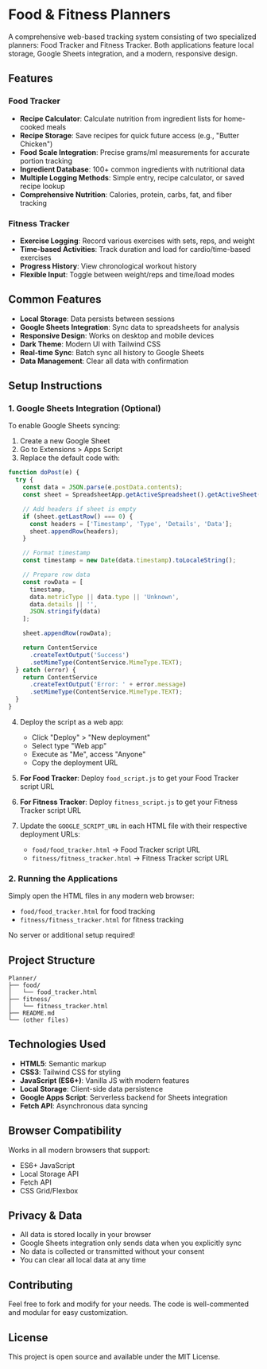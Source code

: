 # Food & Fitness Planners

A comprehensive web-based tracking system consisting of two specialized planners: Food Tracker and Fitness Tracker. Both applications feature local storage, Google Sheets integration, and a modern, responsive design.

## Features

### Food Tracker
- **Recipe Calculator**: Calculate nutrition from ingredient lists for home-cooked meals
- **Recipe Storage**: Save recipes for quick future access (e.g., "Butter Chicken")
- **Food Scale Integration**: Precise grams/ml measurements for accurate portion tracking
- **Ingredient Database**: 100+ common ingredients with nutritional data
- **Multiple Logging Methods**: Simple entry, recipe calculator, or saved recipe lookup
- **Comprehensive Nutrition**: Calories, protein, carbs, fat, and fiber tracking

### Fitness Tracker
- **Exercise Logging**: Record various exercises with sets, reps, and weight
- **Time-based Activities**: Track duration and load for cardio/time-based exercises
- **Progress History**: View chronological workout history
- **Flexible Input**: Toggle between weight/reps and time/load modes

## Common Features
- **Local Storage**: Data persists between sessions
- **Google Sheets Integration**: Sync data to spreadsheets for analysis
- **Responsive Design**: Works on desktop and mobile devices
- **Dark Theme**: Modern UI with Tailwind CSS
- **Real-time Sync**: Batch sync all history to Google Sheets
- **Data Management**: Clear all data with confirmation

## Setup Instructions

### 1. Google Sheets Integration (Optional)

To enable Google Sheets syncing:

1. Create a new Google Sheet
2. Go to Extensions > Apps Script
3. Replace the default code with:

```javascript
function doPost(e) {
  try {
    const data = JSON.parse(e.postData.contents);
    const sheet = SpreadsheetApp.getActiveSpreadsheet().getActiveSheet();

    // Add headers if sheet is empty
    if (sheet.getLastRow() === 0) {
      const headers = ['Timestamp', 'Type', 'Details', 'Data'];
      sheet.appendRow(headers);
    }

    // Format timestamp
    const timestamp = new Date(data.timestamp).toLocaleString();

    // Prepare row data
    const rowData = [
      timestamp,
      data.metricType || data.type || 'Unknown',
      data.details || '',
      JSON.stringify(data)
    ];

    sheet.appendRow(rowData);

    return ContentService
      .createTextOutput('Success')
      .setMimeType(ContentService.MimeType.TEXT);
  } catch (error) {
    return ContentService
      .createTextOutput('Error: ' + error.message)
      .setMimeType(ContentService.MimeType.TEXT);
  }
}
```

4. Deploy the script as a web app:
   - Click "Deploy" > "New deployment"
   - Select type "Web app"
   - Execute as "Me", access "Anyone"
   - Copy the deployment URL

5. **For Food Tracker**: Deploy `food_script.js` to get your Food Tracker script URL
6. **For Fitness Tracker**: Deploy `fitness_script.js` to get your Fitness Tracker script URL
7. Update the `GOOGLE_SCRIPT_URL` in each HTML file with their respective deployment URLs:
   - `food/food_tracker.html` → Food Tracker script URL
   - `fitness/fitness_tracker.html` → Fitness Tracker script URL

### 2. Running the Applications

Simply open the HTML files in any modern web browser:
- `food/food_tracker.html` for food tracking
- `fitness/fitness_tracker.html` for fitness tracking

No server or additional setup required!

## Project Structure

```
Planner/
├── food/
│   └── food_tracker.html
├── fitness/
│   └── fitness_tracker.html
├── README.md
└── (other files)
```

## Technologies Used

- **HTML5**: Semantic markup
- **CSS3**: Tailwind CSS for styling
- **JavaScript (ES6+)**: Vanilla JS with modern features
- **Local Storage**: Client-side data persistence
- **Google Apps Script**: Serverless backend for Sheets integration
- **Fetch API**: Asynchronous data syncing

## Browser Compatibility

Works in all modern browsers that support:
- ES6+ JavaScript
- Local Storage API
- Fetch API
- CSS Grid/Flexbox

## Privacy & Data

- All data is stored locally in your browser
- Google Sheets integration only sends data when you explicitly sync
- No data is collected or transmitted without your consent
- You can clear all local data at any time

## Contributing

Feel free to fork and modify for your needs. The code is well-commented and modular for easy customization.

## License

This project is open source and available under the MIT License.